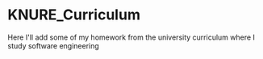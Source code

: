 # KNURE_Curriculum
Here I'll add some of my homework from the university curriculum where I study software engineering
